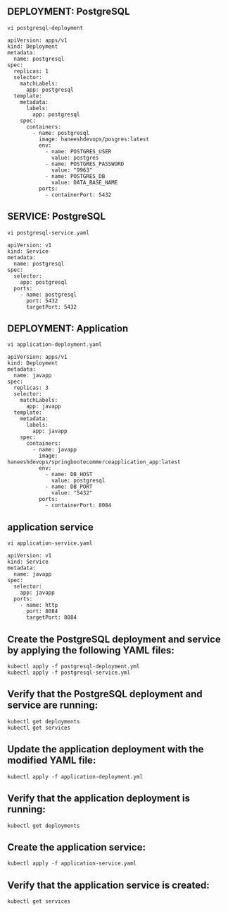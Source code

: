 ## DEPLOYMENT: PostgreSQL
```
vi postgresql-deployment
```
```
apiVersion: apps/v1
kind: Deployment
metadata:
  name: postgresql
spec:
  replicas: 1
  selector:
    matchLabels:
      app: postgresql
  template:
    metadata:
      labels:
        app: postgresql
    spec:
      containers:
        - name: postgresql
          image: haneeshdevops/posgres:latest
          env:
            - name: POSTGRES_USER
              value: postgres
            - name: POSTGRES_PASSWORD
              value: "9963"
            - name: POSTGRES_DB
              value: DATA_BASE_NAME
          ports:
            - containerPort: 5432

```
## SERVICE: PostgreSQL
```
vi postgresql-service.yaml
```
```
apiVersion: v1
kind: Service
metadata:
  name: postgresql
spec:
  selector:
    app: postgresql
  ports:
    - name: postgresql
      port: 5432
      targetPort: 5432

```

## DEPLOYMENT: Application
```
vi application-deployment.yaml
```
```
apiVersion: apps/v1
kind: Deployment
metadata:
  name: javapp
spec:
  replicas: 3
  selector:
    matchLabels:
      app: javapp
  template:
    metadata:
      labels:
        app: javapp
    spec:
      containers:
        - name: javapp
          image: haneeshdevops/springbootecommerceapplication_app:latest
          env:
            - name: DB_HOST
              value: postgresql
            - name: DB_PORT
              value: "5432"
          ports:
            - containerPort: 8084

```

## application service
```
vi application-service.yaml
```
```
apiVersion: v1
kind: Service
metadata:
  name: javapp
spec:
  selector:
    app: javapp
  ports:
    - name: http
      port: 8084
      targetPort: 8084

```

## Create the PostgreSQL deployment and service by applying the following YAML files:
```
kubectl apply -f postgresql-deployment.yml
kubectl apply -f postgresql-service.yml
```

## Verify that the PostgreSQL deployment and service are running:
```
kubectl get deployments
kubectl get services
```

## Update the application deployment with the modified YAML file:
```
kubectl apply -f application-deployment.yml
```

## Verify that the application deployment is running:
```
kubectl get deployments
```

## Create the application service:
```
kubectl apply -f application-service.yaml
```

## Verify that the application service is created:
```
kubectl get services
```
